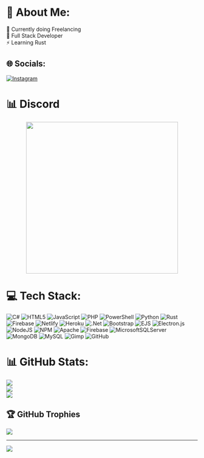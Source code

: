 # 💫 About Me:
🔭 Currently doing Freelancing<br>🌱 Full Stack Developer<br>⚡ Learning Rust


## 🌐 Socials:
[![Instagram](https://img.shields.io/badge/Instagram-%23E4405F.svg?logo=Instagram&logoColor=white)](https://instagram.com/krex_38) 

# 📊 Discord

<p align="center">
  <img width="400" src="https://dsc-readme.tsuni.dev/api/user/1012249571436548136?aboutMe=%E2%80%8E+%E2%80%8E+%E2%80%8E+%E2%80%8E+%E2%80%8E+%E2%80%8E+%E2%80%8E+%E2%80%8E+%E2%80%8E++%E2%80%8E++%E2%80%8E++%E2%80%8E++%E2%80%8E++%E2%80%8E++%E2%80%8E++%E2%80%8E++%E2%80%8E++%E2%80%8E++%E2%80%8E++%E2%80%8E++%E2%80%8E++%E2%80%8E++%E2%80%8E+%E2%80%8E++%E2%80%8E++%E2%80%8E+%E2%80%8E%F0%9D%92%AA%F0%9D%93%83%F0%9D%93%81%F0%9D%93%8E+%F0%9F%A4%8D+%F0%9D%92%9F+%7C+%F0%9D%93%BC%F0%9D%93%B2%F0%9D%93%B7%F0%9D%93%AC%F0%9D%93%AE++%F0%9D%9F%91%F0%9D%9F%8E.%F0%9D%9F%8E%F0%9D%9F%95.%F0%9D%9F%90%F0%9D%9F%8E%F0%9D%9F%90%F0%9D%9F%91%E2%80%8E+%E2%80%8E%E2%80%8E+%E2%80%8E%E2%80%8E+%E2%80%8E%E2%80%8E+%E2%80%8E%E2%80%8E+%E2%80%8E%E2%80%8E+%E2%80%8E%E2%80%8E+%E2%80%8E%E2%80%8E+%E2%80%8E%E2%80%8E+%E2%80%8E%E2%80%8E+%E2%80%8E%E2%80%8E+%E2%80%8E%E2%80%8E+%E2%80%8E%E2%80%8E+%E2%80%8E%E2%80%8E+%E2%80%8E%E2%80%8E+%E2%80%8E%E2%80%8E+%E2%80%8E%E2%80%8E+%E2%80%8E&theme=dark"></img>  
</p>

# 💻 Tech Stack:
![C#](https://img.shields.io/badge/c%23-%23239120.svg?style=for-the-badge&logo=csharp&logoColor=white) ![HTML5](https://img.shields.io/badge/html5-%23E34F26.svg?style=for-the-badge&logo=html5&logoColor=white) ![JavaScript](https://img.shields.io/badge/javascript-%23323330.svg?style=for-the-badge&logo=javascript&logoColor=%23F7DF1E) ![PHP](https://img.shields.io/badge/php-%23777BB4.svg?style=for-the-badge&logo=php&logoColor=white) ![PowerShell](https://img.shields.io/badge/PowerShell-%235391FE.svg?style=for-the-badge&logo=powershell&logoColor=white) ![Python](https://img.shields.io/badge/python-3670A0?style=for-the-badge&logo=python&logoColor=ffdd54) ![Rust](https://img.shields.io/badge/rust-%23000000.svg?style=for-the-badge&logo=rust&logoColor=white) ![Firebase](https://img.shields.io/badge/firebase-%23039BE5.svg?style=for-the-badge&logo=firebase) ![Netlify](https://img.shields.io/badge/netlify-%23000000.svg?style=for-the-badge&logo=netlify&logoColor=#00C7B7) ![Heroku](https://img.shields.io/badge/heroku-%23430098.svg?style=for-the-badge&logo=heroku&logoColor=white) ![.Net](https://img.shields.io/badge/.NET-5C2D91?style=for-the-badge&logo=.net&logoColor=white) ![Bootstrap](https://img.shields.io/badge/bootstrap-%238511FA.svg?style=for-the-badge&logo=bootstrap&logoColor=white) ![EJS](https://img.shields.io/badge/ejs-%23B4CA65.svg?style=for-the-badge&logo=ejs&logoColor=black) ![Electron.js](https://img.shields.io/badge/Electron-191970?style=for-the-badge&logo=Electron&logoColor=white) ![NodeJS](https://img.shields.io/badge/node.js-6DA55F?style=for-the-badge&logo=node.js&logoColor=white) ![NPM](https://img.shields.io/badge/NPM-%23CB3837.svg?style=for-the-badge&logo=npm&logoColor=white) ![Apache](https://img.shields.io/badge/apache-%23D42029.svg?style=for-the-badge&logo=apache&logoColor=white) ![Firebase](https://img.shields.io/badge/firebase-a08021?style=for-the-badge&logo=firebase&logoColor=ffcd34) ![MicrosoftSQLServer](https://img.shields.io/badge/Microsoft%20SQL%20Server-CC2927?style=for-the-badge&logo=microsoft%20sql%20server&logoColor=white) ![MongoDB](https://img.shields.io/badge/MongoDB-%234ea94b.svg?style=for-the-badge&logo=mongodb&logoColor=white) ![MySQL](https://img.shields.io/badge/mysql-4479A1.svg?style=for-the-badge&logo=mysql&logoColor=white) ![Gimp](https://img.shields.io/badge/Gimp-657D8B?style=for-the-badge&logo=gimp&logoColor=FFFFFF) ![GitHub](https://img.shields.io/badge/github-%23121011.svg?style=for-the-badge&logo=github&logoColor=white)
# 📊 GitHub Stats:
![](https://github-readme-stats.vercel.app/api?username=Krex381&theme=dark&hide_border=false&include_all_commits=true&count_private=true)<br/>
![](https://github-readme-streak-stats.herokuapp.com/?user=Krex381&theme=dark&hide_border=false)<br/>
![](https://github-readme-stats.vercel.app/api/top-langs/?username=Krex381&theme=dark&hide_border=false&include_all_commits=true&count_private=true&layout=compact)

## 🏆 GitHub Trophies
![](https://github-profile-trophy.vercel.app/?username=Krex381&theme=blue-green&no-frame=false&no-bg=true&margin-w=4)

---
[![](https://visitcount.itsvg.in/api?id=Krex381&icon=2&color=6)](https://visitcount.itsvg.in)
